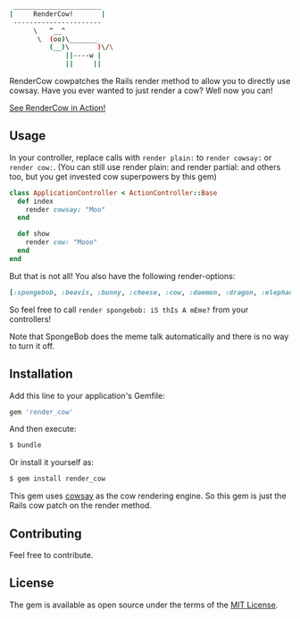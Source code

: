 ```bash
 ______________________ 
|     RenderCow!       |
 ---------------------- 
      \   ^__^
       \  (oo)\_______
          (__)\       )\/\
              ||----w |
              ||     ||

```
RenderCow cowpatches the Rails render method to allow you to directly use cowsay. 
Have you ever wanted to just render a cow?
Well now you can!

[See RenderCow in Action!](https://wasurechatta.com/moo?moo=RenderCow%20in%20action!)

## Usage

In your controller, replace calls with `render plain:` to `render cowsay:` or `render cow:`.
(You can still use render plain: and render partial: and others too, but you get invested cow superpowers by this gem)


```ruby
class ApplicationController < ActionController::Base
  def index
    render cowsay: "Moo"
  end

  def show
    render cow: "Mooo"
  end
end
```

But that is not all! 
You also have the following render-options: 
```ruby
[:spongebob, :beavis, :bunny, :cheese, :cow, :daemon, :dragon, :elephant, :frogs, :ghostbusters, :kitty, :koala, :moose, :ren, :sheep, :stegosaurus, :stimpy, :turkey, :turtle, :tux]
```

So feel free to call `render spongebob: iS thIs A mEme?` from your controllers!

Note that SpongeBob does the meme talk automatically and there is no way to turn it off. 

## Installation
Add this line to your application's Gemfile:

```ruby
gem 'render_cow'
```

And then execute:
```bash
$ bundle
```

Or install it yourself as:
```bash
$ gem install render_cow
```

This gem uses [cowsay](https://rubygems.org/gems/cowsay) as the cow rendering engine. 
So this gem is just the Rails cow patch on the render method. 

## Contributing
Feel free to contribute. 

## License
The gem is available as open source under the terms of the [MIT License](https://opensource.org/licenses/MIT).
